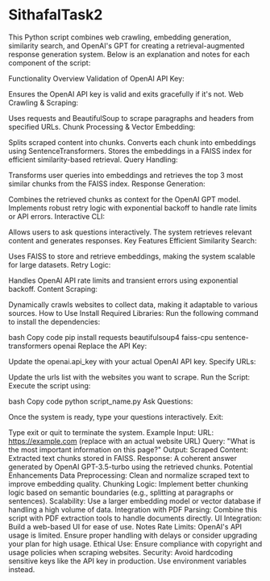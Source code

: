 # SithafalTask2
This Python script combines web crawling, embedding generation, similarity search, and OpenAI's GPT for creating a retrieval-augmented response generation system. Below is an explanation and notes for each component of the script:

Functionality Overview
Validation of OpenAI API Key:

Ensures the OpenAI API key is valid and exits gracefully if it's not.
Web Crawling & Scraping:

Uses requests and BeautifulSoup to scrape paragraphs and headers from specified URLs.
Chunk Processing & Vector Embedding:

Splits scraped content into chunks.
Converts each chunk into embeddings using SentenceTransformers.
Stores the embeddings in a FAISS index for efficient similarity-based retrieval.
Query Handling:

Transforms user queries into embeddings and retrieves the top 3 most similar chunks from the FAISS index.
Response Generation:

Combines the retrieved chunks as context for the OpenAI GPT model.
Implements robust retry logic with exponential backoff to handle rate limits or API errors.
Interactive CLI:

Allows users to ask questions interactively.
The system retrieves relevant content and generates responses.
Key Features
Efficient Similarity Search:

Uses FAISS to store and retrieve embeddings, making the system scalable for large datasets.
Retry Logic:

Handles OpenAI API rate limits and transient errors using exponential backoff.
Content Scraping:

Dynamically crawls websites to collect data, making it adaptable to various sources.
How to Use
Install Required Libraries: Run the following command to install the dependencies:

bash
Copy code
pip install requests beautifulsoup4 faiss-cpu sentence-transformers openai
Replace the API Key:

Update the openai.api_key with your actual OpenAI API key.
Specify URLs:

Update the urls list with the websites you want to scrape.
Run the Script: Execute the script using:

bash
Copy code
python script_name.py
Ask Questions:

Once the system is ready, type your questions interactively.
Exit:

Type exit or quit to terminate the system.
Example
Input:
URL: https://example.com (replace with an actual website URL)
Query: "What is the most important information on this page?"
Output:
Scraped Content: Extracted text chunks stored in FAISS.
Response: A coherent answer generated by OpenAI GPT-3.5-turbo using the retrieved chunks.
Potential Enhancements
Data Preprocessing:
Clean and normalize scraped text to improve embedding quality.
Chunking Logic:
Implement better chunking logic based on semantic boundaries (e.g., splitting at paragraphs or sentences).
Scalability:
Use a larger embedding model or vector database if handling a high volume of data.
Integration with PDF Parsing:
Combine this script with PDF extraction tools to handle documents directly.
UI Integration:
Build a web-based UI for ease of use.
Notes
Rate Limits: OpenAI's API usage is limited. Ensure proper handling with delays or consider upgrading your plan for high usage.
Ethical Use: Ensure compliance with copyright and usage policies when scraping websites.
Security: Avoid hardcoding sensitive keys like the API key in production. Use environment variables instead.











